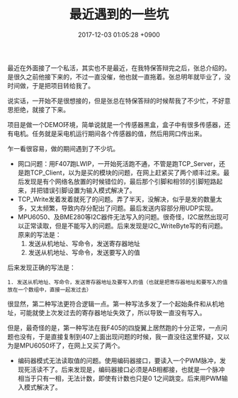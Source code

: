 ﻿---
layout: post
title: 最近遇到的一些坑
date: 2017-12-03 01:05:28 +0900
categories: 技术 硬件
---

最近在外面接了一个私活，其实也不是最近，在我特保答辩完之后，张总介绍的。是很久之前他接下来的，不过一直没催，他也就一直拖着。张总明年就毕业了，没时间做，于是把项目转给我了。

说实话，一开始不是很想接的，但是张总在特保答辩的时候帮我了不少忙，不好意思拒绝，就接了下来。

项目是做一个DEMO环境，简单说就是一个传感器黑盒，盒子中有很多传感器，还有电机。任务就是采电机运行期间各个传感器的值，然后用网口传出来。

乍一看很容易，做的期间遇到了不少坑。

- 网口问题：用F407跑LWIP，一开始死活跑不通，不管是跑TCP_Server，还是跑TCP_Client，以为是买的模块的问题，在网上赶紧买了两个顺丰过来。最后发现是有个网络名放置的时候错位的，最后那个引脚和相邻的引脚短路起来，并把错误引脚设置为输入模式解决了。
- TCP_Write发着发着就死了的问题。弄了半天，没解决，似乎是发的数量太多，又太频繁，导致内存分配出了问题。最后发送内容部分用UDP实现。
- MPU6050、及BME280等I2C器件无法写入的问题。很奇怪，I2C居然出现可以正常读取，但是不能写入的问题。后来发现是I2C_WriteByte写的有问题。原来的写法是：
    1. 发送从机地址、写命令，发送寄存器地址
    2. 发送从机地址、写命令，发送要写入的值
	
后来发现正确的写法是：

    1. 发送从机地址、写命令，发送寄存器地址及要写入的值（也就是把寄存器地址和要写入的值放在一个数组中，直接一起发过去）
	
很显然，第二种写法更符合逻辑一点。第一种写法多发了一个起始条件和从机地址，可能就使上次发过去的寄存器地址失效了，所以导致一直没有写入。

但是，最奇怪的是，第一种写法在我F405的四旋翼上居然跑的十分正常，一点问题也没有，于是直接复制到407上面出现问题的时候，我一直没往这里怀疑，又以为是MPU6050坏了，在网上又买了两个。

- 编码器模式无法读取值的问题。使用编码器接口，要读入一个PWM脉冲，发现死活读不了。后来发现是，编码器接口必须是AB相都接，也就是一个脉冲相当于只有一相，无法计数，即使有计数也只是0 1之间跳变。后来用PWM输入模式解决了。






